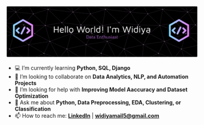 ![Header](img/github-header-banner.png)

- 💻 I’m currently learning **Python, SQL, Django**
- 👯 I’m looking to collaborate on **Data Analytics, NLP, and Automation Projects**  
- 🤔 I’m looking for help with **Improving Model Aaccuracy and Dataset Optimization**  
- 💬 Ask me about **Python, Data Preprocessing, EDA, Clustering, or Classification**  
- 📫 How to reach me: **[LinkedIn](https://www.linkedin.com/in/widiyatika/)** | **widiyamail5@gmail.com**  

